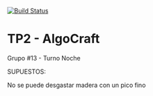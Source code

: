 [![Build Status](https://travis-ci.org/Hashman33/TP2.svg?branch=master)](https://travis-ci.org/Hashman33/TP2)
# TP2 - AlgoCraft

Grupo #13 - Turno Noche

SUPUESTOS:

No se puede desgastar madera con un pico fino

